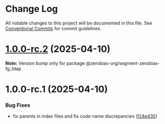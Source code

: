 # Change Log

All notable changes to this project will be documented in this file.
See [Conventional Commits](https://conventionalcommits.org) for commit guidelines.

# [1.0.0-rc.2](https://github.com/zerobias-org/segment/compare/@zerobias-org/segment-zerobias-fg_tdap@1.0.0-rc.1...@zerobias-org/segment-zerobias-fg_tdap@1.0.0-rc.2) (2025-04-10)

**Note:** Version bump only for package @zerobias-org/segment-zerobias-fg_tdap





# 1.0.0-rc.1 (2025-04-10)


### Bug Fixes

* fix parents in index files and fix code name discrepancies ([f24e435](https://github.com/zerobias-org/segment/commit/f24e4352453caaa05074cc6bb66ee8ed21a4f11d))
